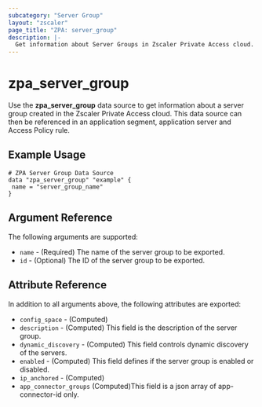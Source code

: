 ```yaml
---
subcategory: "Server Group"
layout: "zscaler"
page_title: "ZPA: server_group"
description: |-
  Get information about Server Groups in Zscaler Private Access cloud.
---
```


# zpa_server_group

Use the **zpa_server_group** data source to get information about a server group created in the Zscaler Private Access cloud. This data source can then be referenced in an application segment, application server and Access Policy rule.

## Example Usage

```hcl
# ZPA Server Group Data Source
data "zpa_server_group" "example" {
 name = "server_group_name"
}
```

## Argument Reference

The following arguments are supported:

* `name` - (Required) The name of the server group to be exported.
* `id` - (Optional) The ID of the server group to be exported.

## Attribute Reference

In addition to all arguments above, the following attributes are exported:

* `config_space` - (Computed)
* `description` - (Computed) This field is the description of the server group.
* `dynamic_discovery` - (Computed) This field controls dynamic discovery of the servers.
* `enabled` - (Computed) This field defines if the server group is enabled or disabled.
* `ip_anchored` - (Computed)
* `app_connector_groups` (Computed)This field is a json array of app-connector-id only.
